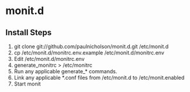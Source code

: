 monit.d
=======

Install Steps
--------------
1. git clone git://github.com/paulnicholson/monit.d.git /etc/monit.d
2. cp /etc/monit.d/monitrc.env.example /etc/monit.d/monitrc.env
3. Edit /etc/monit.d/monitrc.env
4. generate_monitrc > /etc/monitrc
5. Run any applicable generate_* commands.
6. Link any applicable *.conf files from /etc/monit.d to /etc/monit.enabled
7. Start monit
